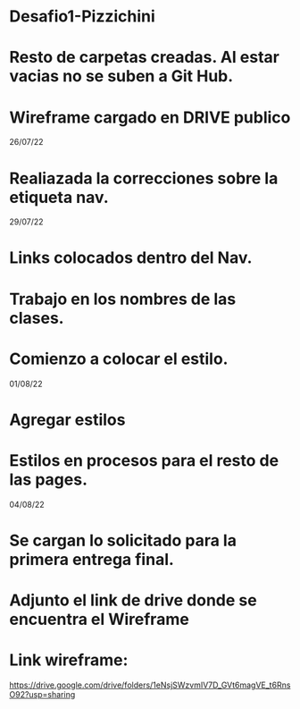 # Desafio1-Pizzichini

# Resto de carpetas creadas. Al estar vacias no se suben a Git Hub.

# Wireframe cargado en DRIVE publico

  26/07/22
  
# Realiazada la correcciones sobre la etiqueta nav.

29/07/22

# Links colocados dentro del Nav.
# Trabajo en los nombres de las clases.
# Comienzo a colocar el estilo.

01/08/22

# Agregar estilos
# Estilos en procesos para el resto de las pages.

04/08/22

# Se cargan lo solicitado para la primera entrega final.
# Adjunto el link de drive donde se encuentra el Wireframe

# Link wireframe:
  https://drive.google.com/drive/folders/1eNsjSWzvmIV7D_GVt6magVE_t6RnsO92?usp=sharing
  
